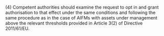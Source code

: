 (4) Competent authorities should examine the request to opt in and grant authorisation to that effect under the same conditions and following the same procedure as in the case of AIFMs with assets under management above the relevant thresholds provided in Article 3(2) of Directive 2011/61/EU.
